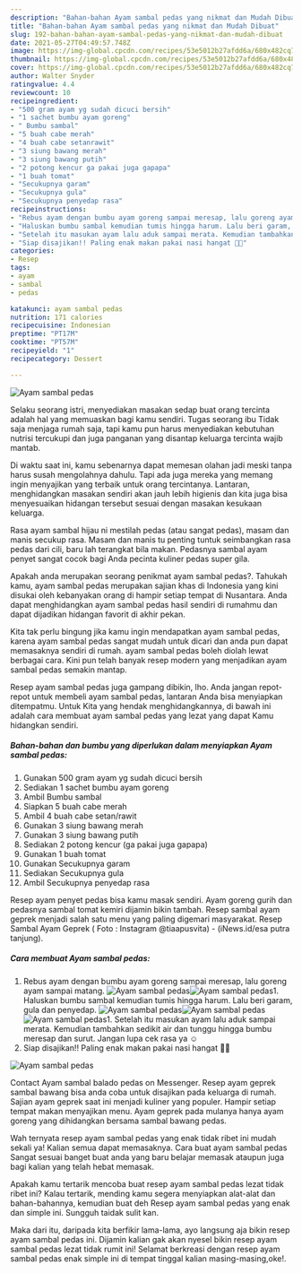 ```yaml
---
description: "Bahan-bahan Ayam sambal pedas yang nikmat dan Mudah Dibuat"
title: "Bahan-bahan Ayam sambal pedas yang nikmat dan Mudah Dibuat"
slug: 192-bahan-bahan-ayam-sambal-pedas-yang-nikmat-dan-mudah-dibuat
date: 2021-05-27T04:49:57.748Z
image: https://img-global.cpcdn.com/recipes/53e5012b27afdd6a/680x482cq70/ayam-sambal-pedas-foto-resep-utama.jpg
thumbnail: https://img-global.cpcdn.com/recipes/53e5012b27afdd6a/680x482cq70/ayam-sambal-pedas-foto-resep-utama.jpg
cover: https://img-global.cpcdn.com/recipes/53e5012b27afdd6a/680x482cq70/ayam-sambal-pedas-foto-resep-utama.jpg
author: Walter Snyder
ratingvalue: 4.4
reviewcount: 10
recipeingredient:
- "500 gram ayam yg sudah dicuci bersih"
- "1 sachet bumbu ayam goreng"
- " Bumbu sambal"
- "5 buah cabe merah"
- "4 buah cabe setanrawit"
- "3 siung bawang merah"
- "3 siung bawang putih"
- "2 potong kencur ga pakai juga gapapa"
- "1 buah tomat"
- "Secukupnya garam"
- "Secukupnya gula"
- "Secukupnya penyedap rasa"
recipeinstructions:
- "Rebus ayam dengan bumbu ayam goreng sampai meresap, lalu goreng ayam sampai matang."
- "Haluskan bumbu sambal kemudian tumis hingga harum. Lalu beri garam, gula dan penyedap."
- "Setelah itu masukan ayam lalu aduk sampai merata. Kemudian tambahkan sedikit air dan tunggu hingga bumbu meresap dan surut. Jangan lupa cek rasa ya ☺️"
- "Siap disajikan!! Paling enak makan pakai nasi hangat 🖤🖤"
categories:
- Resep
tags:
- ayam
- sambal
- pedas

katakunci: ayam sambal pedas 
nutrition: 171 calories
recipecuisine: Indonesian
preptime: "PT17M"
cooktime: "PT57M"
recipeyield: "1"
recipecategory: Dessert

---
```



![Ayam sambal pedas](https://img-global.cpcdn.com/recipes/53e5012b27afdd6a/680x482cq70/ayam-sambal-pedas-foto-resep-utama.jpg)

Selaku seorang istri, menyediakan masakan sedap buat orang tercinta adalah hal yang memuaskan bagi kamu sendiri. Tugas seorang ibu Tidak saja menjaga rumah saja, tapi kamu pun harus menyediakan kebutuhan nutrisi tercukupi dan juga panganan yang disantap keluarga tercinta wajib mantab.

Di waktu  saat ini, kamu sebenarnya dapat memesan olahan jadi meski tanpa harus susah mengolahnya dahulu. Tapi ada juga mereka yang memang ingin menyajikan yang terbaik untuk orang tercintanya. Lantaran, menghidangkan masakan sendiri akan jauh lebih higienis dan kita juga bisa menyesuaikan hidangan tersebut sesuai dengan masakan kesukaan keluarga. 

Rasa ayam sambal hijau ni mestilah pedas (atau sangat pedas), masam dan manis secukup rasa. Masam dan manis tu penting tuntuk seimbangkan rasa pedas dari cili, baru lah terangkat bila makan. Pedasnya sambal ayam penyet sangat cocok bagi Anda pecinta kuliner pedas super gila.

Apakah anda merupakan seorang penikmat ayam sambal pedas?. Tahukah kamu, ayam sambal pedas merupakan sajian khas di Indonesia yang kini disukai oleh kebanyakan orang di hampir setiap tempat di Nusantara. Anda dapat menghidangkan ayam sambal pedas hasil sendiri di rumahmu dan dapat dijadikan hidangan favorit di akhir pekan.

Kita tak perlu bingung jika kamu ingin mendapatkan ayam sambal pedas, karena ayam sambal pedas sangat mudah untuk dicari dan anda pun dapat memasaknya sendiri di rumah. ayam sambal pedas boleh diolah lewat berbagai cara. Kini pun telah banyak resep modern yang menjadikan ayam sambal pedas semakin mantap.

Resep ayam sambal pedas juga gampang dibikin, lho. Anda jangan repot-repot untuk membeli ayam sambal pedas, lantaran Anda bisa menyiapkan ditempatmu. Untuk Kita yang hendak menghidangkannya, di bawah ini adalah cara membuat ayam sambal pedas yang lezat yang dapat Kamu hidangkan sendiri.

<!--inarticleads1-->

##### Bahan-bahan dan bumbu yang diperlukan dalam menyiapkan Ayam sambal pedas:

1. Gunakan 500 gram ayam yg sudah dicuci bersih
1. Sediakan 1 sachet bumbu ayam goreng
1. Ambil  Bumbu sambal
1. Siapkan 5 buah cabe merah
1. Ambil 4 buah cabe setan/rawit
1. Gunakan 3 siung bawang merah
1. Gunakan 3 siung bawang putih
1. Sediakan 2 potong kencur (ga pakai juga gapapa)
1. Gunakan 1 buah tomat
1. Gunakan Secukupnya garam
1. Sediakan Secukupnya gula
1. Ambil Secukupnya penyedap rasa


Resep ayam penyet pedas bisa kamu masak sendiri. Ayam goreng gurih dan pedasnya sambal tomat kemiri dijamin bikin tambah. Resep sambal ayam geprek menjadi salah satu menu yang paling digemari masyarakat. Resep Sambal Ayam Geprek ( Foto : Instagram @tiaapusvita) - (iNews.id/esa putra tanjung). 

<!--inarticleads2-->

##### Cara membuat Ayam sambal pedas:

1. Rebus ayam dengan bumbu ayam goreng sampai meresap, lalu goreng ayam sampai matang.
<img src="https://img-global.cpcdn.com/steps/b695aae2da135bfd/160x128cq70/ayam-sambal-pedas-langkah-memasak-1-foto.jpg" alt="Ayam sambal pedas"><img src="https://img-global.cpcdn.com/steps/319241a5215910b8/160x128cq70/ayam-sambal-pedas-langkah-memasak-1-foto.jpg" alt="Ayam sambal pedas">1. Haluskan bumbu sambal kemudian tumis hingga harum. Lalu beri garam, gula dan penyedap.
<img src="https://img-global.cpcdn.com/steps/90d14390bb23b005/160x128cq70/ayam-sambal-pedas-langkah-memasak-2-foto.jpg" alt="Ayam sambal pedas"><img src="https://img-global.cpcdn.com/steps/d84da6f108328ffe/160x128cq70/ayam-sambal-pedas-langkah-memasak-2-foto.jpg" alt="Ayam sambal pedas"><img src="https://img-global.cpcdn.com/steps/75e8995ea804ebf3/160x128cq70/ayam-sambal-pedas-langkah-memasak-2-foto.jpg" alt="Ayam sambal pedas">1. Setelah itu masukan ayam lalu aduk sampai merata. Kemudian tambahkan sedikit air dan tunggu hingga bumbu meresap dan surut. Jangan lupa cek rasa ya ☺️
1. Siap disajikan!! Paling enak makan pakai nasi hangat 🖤🖤
<img src="//assets-global.cpcdn.com/assets/icons/button_play-2c75c40dde080a61004c1f40b05d8f140eaff45d7e9e6481dc71c63d2e7c4909.png" alt="Ayam sambal pedas">

Contact Ayam sambal balado pedas on Messenger. Resep ayam geprek sambal bawang bisa anda coba untuk disajikan pada keluarga di rumah. Sajian ayam geprek saat ini menjadi kuliner yang populer. Hampir setiap tempat makan menyajikan menu. Ayam geprek pada mulanya hanya ayam goreng yang dihidangkan bersama sambal bawang pedas. 

Wah ternyata resep ayam sambal pedas yang enak tidak ribet ini mudah sekali ya! Kalian semua dapat memasaknya. Cara buat ayam sambal pedas Sangat sesuai banget buat anda yang baru belajar memasak ataupun juga bagi kalian yang telah hebat memasak.

Apakah kamu tertarik mencoba buat resep ayam sambal pedas lezat tidak ribet ini? Kalau tertarik, mending kamu segera menyiapkan alat-alat dan bahan-bahannya, kemudian buat deh Resep ayam sambal pedas yang enak dan simple ini. Sungguh taidak sulit kan. 

Maka dari itu, daripada kita berfikir lama-lama, ayo langsung aja bikin resep ayam sambal pedas ini. Dijamin kalian gak akan nyesel bikin resep ayam sambal pedas lezat tidak rumit ini! Selamat berkreasi dengan resep ayam sambal pedas enak simple ini di tempat tinggal kalian masing-masing,oke!.

